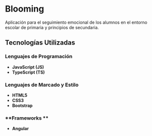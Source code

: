 # Blooming
Aplicación para el seguimiento emocional de los alumnos en el entorno escolar de primaria y principios de secundaria.

## Tecnologías Utilizadas

### **Lenguajes de Programación**
- **JavaScript (JS)** 
- **TypeScript (TS)**

### **Lenguajes de Marcado y Estilo**
- **HTML5**
- **CSS3**
- **Bootstrap**

### **Frameworks **
- **Angular**
